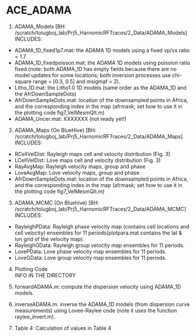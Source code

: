 # ACE_ADAMA

1. ADAMA_Models [BH: /scratch/tolugboj_lab/Prj5_HarnomicRFTraces/2_Data/ADAMA_Models] <br>
INCLUDES: 
* ADAMA_1D_fixed1p7.mat: the ADAMA 1D models using a fixed vp/vs ratio = 1.7 
* ADAMA_1D_fixedpoisson.mat: the ADAMA 1D models using poission ratio fixed (note: both ADAMA_1D has empty fields because there are no model updates for some locations; both inversion processes use chi-square range = [0.3, 0.5] and msigmaf = 2).
* Litho_1D.mat: the Litho1.0 1D models (same order as the ADAMA_1D and the AfrDownSampleDots)
* AfrDownSampleDots.mat: location of the downsampled points in Africa, and the corresponding index in the map (afrmask; set how to use it in the plotting code fig7_VelMesmQlt.m) 
* ADAMA_Uncer.mat: XXXXXXX (not ready yet!)

2. ADAMA_Maps  (On BlueHive) [BH: /scratch/tolugboj_lab/Prj5_HarnomicRFTraces/2_Data/ADAMA_Maps] <br>
INCLUDES: 
* RCellVelDist: Rayleigh maps cell and velocity distribution (Fig. 3)
* LCellVelDist: Love maps cell and velocity distribution (Fig. 3)
* RayAvgMap: Rayleigh velocity maps, group and phase
* LoveAvgMap: Love velocity maps, group and phase
* AfrDownSampleDots.mat: location of the downsampled points in Africa, and the corresponding index in the map (afrmask; set how to use it in the plotting code fig7_VelMesmQlt.m) 

3. ADAMA_MCMC  (On Bluehive) [BH: /scratch/tolugboj_lab/Prj5_HarnomicRFTraces/2_Data/ADAMA_MCMC] <br>
INCLUDES:
* RayleighPData: Rayleigh phase velocity map (contains cell locations and cell velocity) ensembles for 11 periods(plotpara.mat contains the lat & lon grid of the velocity map).
* RayleighGData: Rayleigh group velocity map ensembles for 11 periods.
* LovePData: Love phase velocity map ensembles for 11 periods.
* LoveGData: Love group velocity map ensembles for 11 periods.

4. Plotting Code <br>
INFO IN THE DIRECTORY

5. forwardADAMA.m: compute the dispersion velocity using ADAMA_1D models.
6. inverseADAMA.m: inverse the ADAMA_1D models (from dispersion curve measurements) using Lovee-Raylee code (note it uses the function raylee_invert.m).


7. Table 4: Calculation of values in Table 4
   
